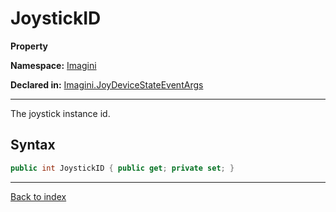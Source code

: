 # JoystickID

**Property**

**Namespace:** [Imagini](Imagini.md)

**Declared in:** [Imagini.JoyDeviceStateEventArgs](Imagini.JoyDeviceStateEventArgs.md)

------



The joystick instance id.


## Syntax

```csharp
public int JoystickID { public get; private set; }
```

------

[Back to index](index.md)